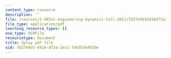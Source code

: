 ```yaml
---
content_type: resource
description: ''
file: /courses/2-003sc-engineering-dynamics-fall-2011/7d27e9d16416df3a2ec17ab5b3e492be_d00XI_UTKQo.pdf
file_type: application/pdf
learning_resource_types: []
ocw_type: OCWFile
resourcetype: Document
title: 3play pdf file
uid: 7d27e9d1-6416-df3a-2ec1-7ab5b3e492be
---
```

